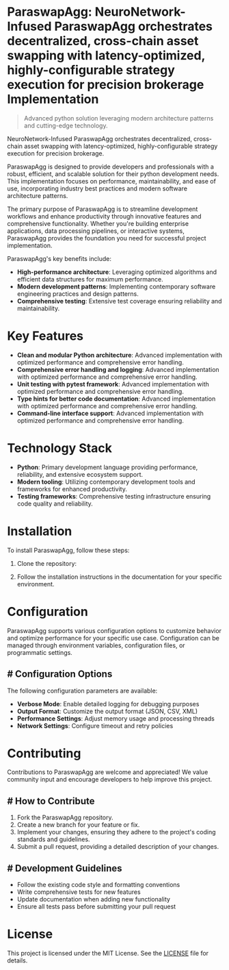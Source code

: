 <!-- fallback_ParaswapAgg_20250803014833_80592 -->

# ParaswapAgg: NeuroNetwork-Infused ParaswapAgg orchestrates decentralized, cross-chain asset swapping with latency-optimized, highly-configurable strategy execution for precision brokerage Implementation
> Advanced python solution leveraging modern architecture patterns and cutting-edge technology.

NeuroNetwork-Infused ParaswapAgg orchestrates decentralized, cross-chain asset swapping with latency-optimized, highly-configurable strategy execution for precision brokerage.

ParaswapAgg is designed to provide developers and professionals with a robust, efficient, and scalable solution for their python development needs. This implementation focuses on performance, maintainability, and ease of use, incorporating industry best practices and modern software architecture patterns.

The primary purpose of ParaswapAgg is to streamline development workflows and enhance productivity through innovative features and comprehensive functionality. Whether you're building enterprise applications, data processing pipelines, or interactive systems, ParaswapAgg provides the foundation you need for successful project implementation.

ParaswapAgg's key benefits include:

* **High-performance architecture**: Leveraging optimized algorithms and efficient data structures for maximum performance.
* **Modern development patterns**: Implementing contemporary software engineering practices and design patterns.
* **Comprehensive testing**: Extensive test coverage ensuring reliability and maintainability.

# Key Features

* **Clean and modular Python architecture**: Advanced implementation with optimized performance and comprehensive error handling.
* **Comprehensive error handling and logging**: Advanced implementation with optimized performance and comprehensive error handling.
* **Unit testing with pytest framework**: Advanced implementation with optimized performance and comprehensive error handling.
* **Type hints for better code documentation**: Advanced implementation with optimized performance and comprehensive error handling.
* **Command-line interface support**: Advanced implementation with optimized performance and comprehensive error handling.

# Technology Stack

* **Python**: Primary development language providing performance, reliability, and extensive ecosystem support.
* **Modern tooling**: Utilizing contemporary development tools and frameworks for enhanced productivity.
* **Testing frameworks**: Comprehensive testing infrastructure ensuring code quality and reliability.

# Installation

To install ParaswapAgg, follow these steps:

1. Clone the repository:


2. Follow the installation instructions in the documentation for your specific environment.

# Configuration

ParaswapAgg supports various configuration options to customize behavior and optimize performance for your specific use case. Configuration can be managed through environment variables, configuration files, or programmatic settings.

## # Configuration Options

The following configuration parameters are available:

* **Verbose Mode**: Enable detailed logging for debugging purposes
* **Output Format**: Customize the output format (JSON, CSV, XML)
* **Performance Settings**: Adjust memory usage and processing threads
* **Network Settings**: Configure timeout and retry policies

# Contributing

Contributions to ParaswapAgg are welcome and appreciated! We value community input and encourage developers to help improve this project.

## # How to Contribute

1. Fork the ParaswapAgg repository.
2. Create a new branch for your feature or fix.
3. Implement your changes, ensuring they adhere to the project's coding standards and guidelines.
4. Submit a pull request, providing a detailed description of your changes.

## # Development Guidelines

* Follow the existing code style and formatting conventions
* Write comprehensive tests for new features
* Update documentation when adding new functionality
* Ensure all tests pass before submitting your pull request

# License

This project is licensed under the MIT License. See the [LICENSE](https://github.com/gary111868/ParaswapAgg/blob/main/LICENSE) file for details.
